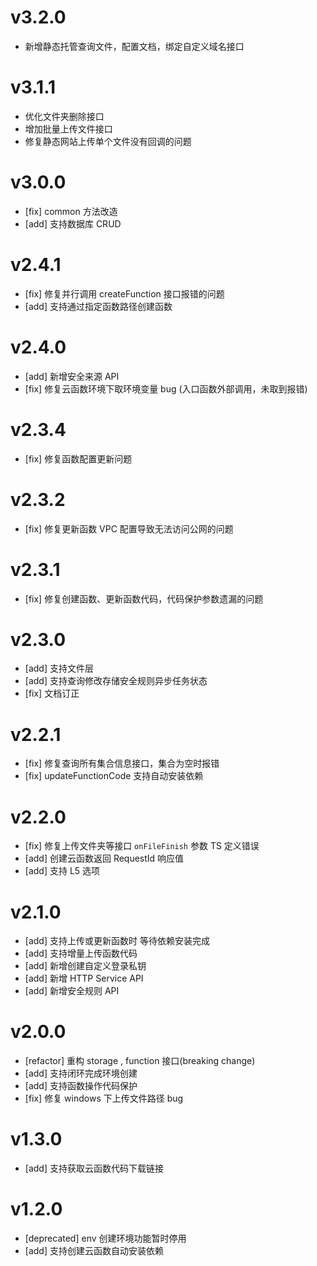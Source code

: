 # v3.2.0

-   新增静态托管查询文件，配置文档，绑定自定义域名接口

# v3.1.1

-   优化文件夹删除接口
-   增加批量上传文件接口
-   修复静态网站上传单个文件没有回调的问题

# v3.0.0

-   [fix] common 方法改造
-   [add] 支持数据库 CRUD

# v2.4.1

-   [fix] 修复并行调用 createFunction 接口报错的问题
-   [add] 支持通过指定函数路径创建函数

# v2.4.0

-   [add] 新增安全来源 API
-   [fix] 修复云函数环境下取环境变量 bug (入口函数外部调用，未取到报错)

# v2.3.4

-   [fix] 修复函数配置更新问题

# v2.3.2

-   [fix] 修复更新函数 VPC 配置导致无法访问公网的问题

# v2.3.1

-   [fix] 修复创建函数、更新函数代码，代码保护参数遗漏的问题

# v2.3.0

-   [add] 支持文件层
-   [add] 支持查询修改存储安全规则异步任务状态
-   [fix] 文档订正

# v2.2.1

-   [fix] 修复查询所有集合信息接口，集合为空时报错
-   [fix] updateFunctionCode 支持自动安装依赖

# v2.2.0

-   [fix] 修复上传文件夹等接口 `onFileFinish` 参数 TS 定义错误
-   [add] 创建云函数返回 RequestId 响应值
-   [add] 支持 L5 选项

# v2.1.0

-   [add] 支持上传或更新函数时 等待依赖安装完成
-   [add] 支持增量上传函数代码
-   [add] 新增创建自定义登录私钥
-   [add] 新增 HTTP Service API
-   [add] 新增安全规则 API

# v2.0.0

-   [refactor] 重构 storage , function 接口(breaking change)
-   [add] 支持闭环完成环境创建
-   [add] 支持函数操作代码保护
-   [fix] 修复 windows 下上传文件路径 bug

# v1.3.0

-   [add] 支持获取云函数代码下载链接

# v1.2.0

-   [deprecated] env 创建环境功能暂时停用
-   [add] 支持创建云函数自动安装依赖

